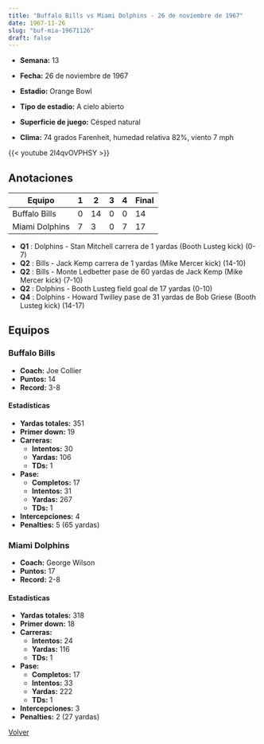 ```yaml
---
title: "Buffalo Bills vs Miami Dolphins - 26 de noviembre de 1967"
date: 1967-11-26
slug: "buf-mia-19671126"
draft: false
---
```


* **Semana:** 13
* **Fecha:** 26 de noviembre de 1967

* **Estadio:** Orange Bowl
* **Tipo de estadio:** A cielo abierto
* **Superficie de juego:** Césped natural
* **Clima:** 74 grados Farenheit, humedad relativa 82%, viento 7 mph


{{< youtube 2I4qvOVPHSY >}}


## Anotaciones
| Equipo | 1 | 2 | 3 | 4 | Final |
|--------|---|---|---|---|-------|
| Buffalo Bills  | 0 | 14 | 0 | 0  | 14 |
| Miami Dolphins  | 7 | 3 | 0 | 7  | 17 |
* **Q1** : Dolphins - Stan Mitchell carrera de 1 yardas (Booth Lusteg kick) (0-7)
* **Q2** : Bills - Jack Kemp carrera de 1 yardas (Mike Mercer kick) (14-10)
* **Q2** : Bills - Monte Ledbetter pase de 60 yardas de Jack Kemp (Mike Mercer kick) (7-10)
* **Q2** : Dolphins - Booth Lusteg field goal de 17 yardas (0-10)
* **Q4** : Dolphins - Howard Twilley pase de 31 yardas de Bob Griese (Booth Lusteg kick) (14-17)


## Equipos


### Buffalo Bills
* **Coach:** Joe Collier
* **Puntos:** 14
* **Record:** 3-8
#### Estadísticas
* **Yardas totales:** 351
* **Primer down:** 19
* **Carreras:**
  * **Intentos:** 30
  * **Yardas:** 106
  * **TDs:** 1
* **Pase:**
  * **Completos:** 17
  * **Intentos:** 31
  * **Yardas:** 267
  * **TDs:** 1
* **Intercepciones:** 4
* **Penalties:** 5 (65 yardas)

### Miami Dolphins
* **Coach:** George Wilson
* **Puntos:** 17
* **Record:** 2-8
#### Estadísticas
* **Yardas totales:** 318
* **Primer down:** 18
* **Carreras:**
  * **Intentos:** 24
  * **Yardas:** 116
  * **TDs:** 1
* **Pase:**
  * **Completos:** 17
  * **Intentos:** 33
  * **Yardas:** 222
  * **TDs:** 1
* **Intercepciones:** 3
* **Penalties:** 2 (27 yardas)


[Volver](/historia/1967)
